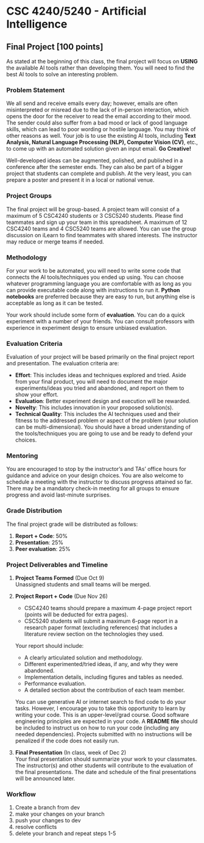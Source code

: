 # CSC 4240/5240 - Artificial Intelligence  
## Final Project [100 points]

As stated at the beginning of this class, the final project will focus on **USING** the available AI tools rather than developing them. You will need to find the best AI tools to solve an interesting problem.

### Problem Statement
We all send and receive emails every day; however, emails are often misinterpreted or misread due to the lack of in-person interaction, which opens the door for the receiver to read the email according to their mood. The sender could also suffer from a bad mood or lack of good language skills, which can lead to poor wording or hostile language. You may think of other reasons as well. Your job is to use the existing AI tools, including **Text Analysis, Natural Language Processing (NLP), Computer Vision (CV)**, etc., to come up with an automated solution given an input email. **Go Creative!**

Well-developed ideas can be augmented, polished, and published in a conference after the semester ends. They can also be part of a bigger project that students can complete and publish. At the very least, you can prepare a poster and present it in a local or national venue.

### Project Groups
The final project will be group-based. A project team will consist of a maximum of 5 CSC4240 students or 3 CSC5240 students. Please find teammates and sign up your team in this spreadsheet. A maximum of 12 CSC4240 teams and 4 CSC5240 teams are allowed. You can use the group discussion on iLearn to find teammates with shared interests. The instructor may reduce or merge teams if needed.

### Methodology
For your work to be automated, you will need to write some code that connects the AI tools/techniques you ended up using. You can choose whatever programming language you are comfortable with as long as you can provide executable code along with instructions to run it. **Python notebooks** are preferred because they are easy to run, but anything else is acceptable as long as it can be tested.

Your work should include some form of **evaluation**. You can do a quick experiment with a number of your friends. You can consult professors with experience in experiment design to ensure unbiased evaluation.

### Evaluation Criteria
Evaluation of your project will be based primarily on the final project report and presentation. The evaluation criteria are:

- **Effort**: This includes ideas and techniques explored and tried. Aside from your final product, you will need to document the major experiments/ideas you tried and abandoned, and report on them to show your effort.
- **Evaluation**: Better experiment design and execution will be rewarded.
- **Novelty**: This includes innovation in your proposed solution(s).
- **Technical Quality**: This includes the AI techniques used and their fitness to the addressed problem or aspect of the problem (your solution can be multi-dimensional). You should have a broad understanding of the tools/techniques you are going to use and be ready to defend your choices.

### Mentoring
You are encouraged to stop by the instructor’s and TAs’ office hours for guidance and advice on your design choices. You are also welcome to schedule a meeting with the instructor to discuss progress attained so far. There may be a mandatory check-in meeting for all groups to ensure progress and avoid last-minute surprises.

### Grade Distribution
The final project grade will be distributed as follows:
1. **Report + Code**: 50%
2. **Presentation**: 25%
3. **Peer evaluation**: 25%

### Project Deliverables and Timeline
1. **Project Teams Formed** (Due Oct 9)  
   Unassigned students and small teams will be merged.

2. **Project Report + Code** (Due Nov 26)  
   - CSC4240 teams should prepare a maximum 4-page project report (points will be deducted for extra pages).  
   - CSC5240 students will submit a maximum 6-page report in a research paper format (excluding references) that includes a literature review section on the technologies they used.

   Your report should include:
   - A clearly articulated solution and methodology.
   - Different experimented/tried ideas, if any, and why they were abandoned.
   - Implementation details, including figures and tables as needed.
   - Performance evaluation.
   - A detailed section about the contribution of each team member.

   You can use generative AI or internet search to find code to do your tasks. However, I encourage you to take this opportunity to learn by writing your code. This is an upper-level/grad course. Good software engineering principles are expected in your code. A **README file** should be included to instruct us on how to run your code (including any needed dependencies). Projects submitted with no instructions will be penalized if the code does not easily run.

3. **Final Presentation** (In class, week of Dec 2)  
   Your final presentation should summarize your work to your classmates. The instructor(s) and other students will contribute to the evaluation of the final presentations. The date and schedule of the final presentations will be announced later.

### Workflow
1. Create a branch from dev
2. make your changes on your branch
3. push your changes to dev
4. resolve conflicts
5. delete your branch and repeat steps 1-5
